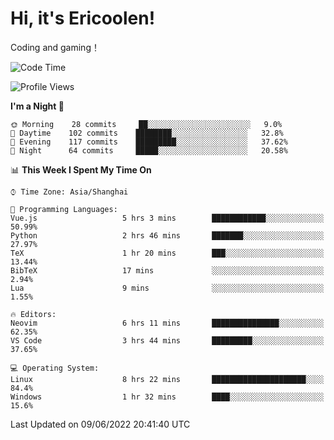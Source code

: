 # Hi, it's Ericoolen!
Coding and gaming！

<!--START_SECTION:waka-->
![Code Time](http://img.shields.io/badge/Code%20Time-315%20hrs%2059%20mins-blue)

![Profile Views](http://img.shields.io/badge/Profile%20Views-12-blue)

**I'm a Night 🦉** 

```text
🌞 Morning    28 commits     ██░░░░░░░░░░░░░░░░░░░░░░░   9.0% 
🌆 Daytime    102 commits    ████████░░░░░░░░░░░░░░░░░   32.8% 
🌃 Evening    117 commits    █████████░░░░░░░░░░░░░░░░   37.62% 
🌙 Night      64 commits     █████░░░░░░░░░░░░░░░░░░░░   20.58%

```


📊 **This Week I Spent My Time On** 

```text
⌚︎ Time Zone: Asia/Shanghai

💬 Programming Languages: 
Vue.js                   5 hrs 3 mins        ████████████░░░░░░░░░░░░░   50.99% 
Python                   2 hrs 46 mins       ███████░░░░░░░░░░░░░░░░░░   27.97% 
TeX                      1 hr 20 mins        ███░░░░░░░░░░░░░░░░░░░░░░   13.44% 
BibTeX                   17 mins             ░░░░░░░░░░░░░░░░░░░░░░░░░   2.94% 
Lua                      9 mins              ░░░░░░░░░░░░░░░░░░░░░░░░░   1.55%

🔥 Editors: 
Neovim                   6 hrs 11 mins       ███████████████░░░░░░░░░░   62.35% 
VS Code                  3 hrs 44 mins       █████████░░░░░░░░░░░░░░░░   37.65%

💻 Operating System: 
Linux                    8 hrs 22 mins       █████████████████████░░░░   84.4% 
Windows                  1 hr 32 mins        ████░░░░░░░░░░░░░░░░░░░░░   15.6%

```


 Last Updated on 09/06/2022 20:41:40 UTC
<!--END_SECTION:waka-->

